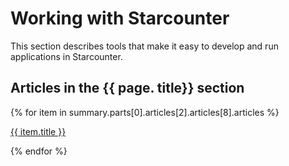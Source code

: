 # Working with Starcounter

This section describes tools that make it easy to develop and run applications in Starcounter.

<div class="part-box">
  <h2 class="toc-headline">Articles in the {{ page. title}} section</h2>
  {% for item in summary.parts[0].articles[2].articles[8].articles %}
    <a href="../../{{ item.path}}"><p class="toc-text">{{ item.title }}</p></a>
  {% endfor %}
</div>

